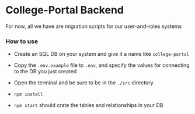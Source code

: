 # College-Portal Backend

For now, all we have are migration scripts for our user-and-roles systems

### How to use

- Create an SQL DB on your system and give it a name like `college-portal`

- Copy the `.env.example` file to `.env`, and specify the values for connecting to the DB you just created

- Open the terminal and be sure to be in the `./src` directory

- `npm install`

- `npm start` should crate the tables and relationships in your DB